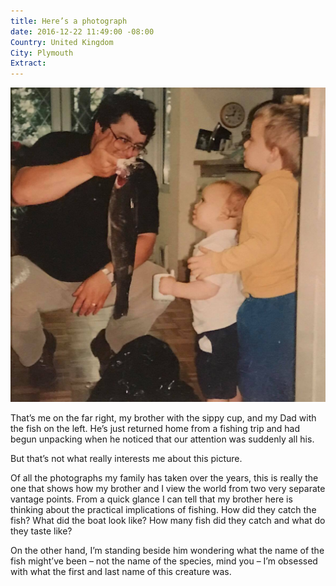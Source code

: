 ```yaml
---
title: Here’s a photograph
date: 2016-12-22 11:49:00 -08:00
Country: United Kingdom
City: Plymouth
Extract: 
---
```


![15659041_1372365542795600_2067026029_o.jpg](/uploads/15659041_1372365542795600_2067026029_o.jpg)

That’s me on the far right, my brother with the sippy cup, and my Dad with the fish on the left. He’s just returned home from a fishing trip and had begun unpacking when he noticed that our attention was suddenly all his.

But that’s not what really interests me about this picture.

Of all the photographs my family has taken over the years, this is really the one that shows how my brother and I view the world from two very separate vantage points. From a quick glance I can tell that my brother here is thinking about the practical implications of fishing. How did they catch the fish? What did the boat look like? How many fish did they catch and what do they taste like? 

On the other hand, I’m standing beside him wondering what the name of the fish might’ve been – not the name of the species, mind you – I’m obsessed with what the first and last name of this creature was.